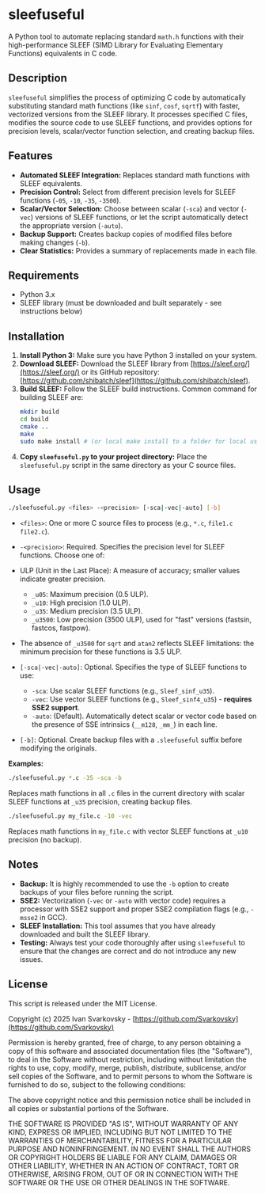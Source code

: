 # sleefuseful

A Python tool to automate replacing standard `math.h` functions with their high-performance SLEEF (SIMD Library for Evaluating Elementary Functions) equivalents in C code.

## Description

`sleefuseful` simplifies the process of optimizing C code by automatically substituting standard math functions (like `sinf`, `cosf`, `sqrtf`) with faster, vectorized versions from the SLEEF library. It processes specified C files, modifies the source code to use SLEEF functions, and provides options for precision levels, scalar/vector function selection, and creating backup files.

## Features

*   **Automated SLEEF Integration:**  Replaces standard math functions with SLEEF equivalents.
*   **Precision Control:** Select from different precision levels for SLEEF functions (`-05`, `-10`, `-35`, `-3500`).
*   **Scalar/Vector Selection:** Choose between scalar (`-sca`) and vector (`-vec`) versions of SLEEF functions, or let the script automatically detect the appropriate version (`-auto`).
*   **Backup Support:** Creates backup copies of modified files before making changes (`-b`).
*   **Clear Statistics:**  Provides a summary of replacements made in each file.

## Requirements

*   Python 3.x
*   SLEEF library (must be downloaded and built separately - see instructions below)

## Installation

1.  **Install Python 3:** Make sure you have Python 3 installed on your system.
2.  **Download SLEEF:** Download the SLEEF library from [https://sleef.org/](https://sleef.org/) or its GitHub repository: [https://github.com/shibatch/sleef](https://github.com/shibatch/sleef).
3.  **Build SLEEF:** Follow the SLEEF build instructions. Common command for building SLEEF are:
    ```bash
    mkdir build
    cd build
    cmake ..
    make
    sudo make install # (or local make install to a folder for local usage)
    ```
4.  **Copy `sleefuseful.py` to your project directory:** Place the `sleefuseful.py` script in the same directory as your C source files.

## Usage

```bash
./sleefuseful.py <files> -<precision> [-sca|-vec|-auto] [-b]
```

*   `<files>`:  One or more C source files to process (e.g., `*.c`, `file1.c file2.c`).
*   `-<precision>`:  Required.  Specifies the precision level for SLEEF functions. Choose one of:
*   ULP (Unit in the Last Place): A measure of accuracy; smaller values indicate greater precision.
    *   `_u05`:  Maximum precision (0.5 ULP).
    *   `_u10`:  High precision (1.0 ULP).
    *   `_u35`:  Medium precision (3.5 ULP).
    *   `_u3500`: Low precision (3500 ULP), used for "fast" versions (fastsin, fastcos, fastpow).
*   The absence of `_u3500` for `sqrt` and `atan2` reflects SLEEF limitations: the minimum precision for these functions is 3.5 ULP.

*   `[-sca|-vec|-auto]`:  Optional.  Specifies the type of SLEEF functions to use:
    *   `-sca`: Use scalar SLEEF functions (e.g., `Sleef_sinf_u35`).
    *   `-vec`: Use vector SLEEF functions (e.g., `Sleef_sinf4_u35`) - **requires SSE2 support**.
    *   `-auto`:  (Default). Automatically detect scalar or vector code based on the presence of SSE intrinsics (`__m128`, `_mm_`) in each line.
*   `[-b]`: Optional. Create backup files with a `.sleefuseful` suffix before modifying the originals.

**Examples:**

```bash
./sleefuseful.py *.c -35 -sca -b
```

Replaces math functions in all `.c` files in the current directory with scalar SLEEF functions at `_u35` precision, creating backup files.

```bash
./sleefuseful.py my_file.c -10 -vec
```

Replaces math functions in `my_file.c` with vector SLEEF functions at `_u10` precision (no backup).

## Notes

*   **Backup:** It is highly recommended to use the `-b` option to create backups of your files before running the script.
*   **SSE2:** Vectorization (`-vec` or `-auto` with vector code) requires a processor with SSE2 support and proper SSE2 compilation flags (e.g., `-msse2` in GCC).
*   **SLEEF Installation:** This tool assumes that you have already downloaded and built the SLEEF library.
*   **Testing:** Always test your code thoroughly after using `sleefuseful` to ensure that the changes are correct and do not introduce any new issues.

## License

This script is released under the MIT License.

Copyright (c) 2025 Ivan Svarkovsky - [https://github.com/Svarkovsky](https://github.com/Svarkovsky)

Permission is hereby granted, free of charge, to any person obtaining a copy
of this software and associated documentation files (the "Software"), to deal
in the Software without restriction, including without limitation the rights
to use, copy, modify, merge, publish, distribute, sublicense, and/or sell
copies of the Software, and to permit persons to whom the Software is
furnished to do so, subject to the following conditions:

The above copyright notice and this permission notice shall be included in all
copies or substantial portions of the Software.

THE SOFTWARE IS PROVIDED "AS IS", WITHOUT WARRANTY OF ANY KIND, EXPRESS OR
IMPLIED, INCLUDING BUT NOT LIMITED TO THE WARRANTIES OF MERCHANTABILITY,
FITNESS FOR A PARTICULAR PURPOSE AND NONINFRINGEMENT. IN NO EVENT SHALL THE
AUTHORS OR COPYRIGHT HOLDERS BE LIABLE FOR ANY CLAIM, DAMAGES OR OTHER
LIABILITY, WHETHER IN AN ACTION OF CONTRACT, TORT OR OTHERWISE, ARISING FROM,
OUT OF OR IN CONNECTION WITH THE SOFTWARE OR THE USE OR OTHER DEALINGS IN THE
SOFTWARE.

